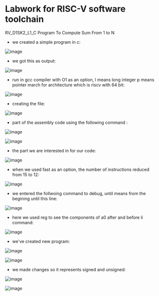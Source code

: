 #  Labwork for RISC-V software toolchain

 RV_D1SK2_L1_C Program To Compute Sum From 1 to N

- we created a simple program in c:

![image](https://github.com/user-attachments/assets/d821cd6b-7930-484d-8ac2-f67a4e27e7cc)

- we got this as output:

![image](https://github.com/user-attachments/assets/4a1e425a-77ee-499b-9b14-f0850f48a47e)

- run in gcc compiler with O1 as an option, l means long integer p means pointer march for architecture which is riscv with 64 bit:

![image](https://github.com/user-attachments/assets/60ea760f-c028-44d2-8e36-e7c45de2f5e6)

- creating the file:

![image](https://github.com/user-attachments/assets/1c2e6c69-da84-46f1-8d21-d10abbbc5ca2)

- part of the assembly code using the following command :

![image](https://github.com/user-attachments/assets/b85f0efe-fbf2-49af-b852-aa508aa896c4)

![image](https://github.com/user-attachments/assets/f1b00470-1b36-4a16-b820-92f72948711e)

- the part we are interested in for our code:

![image](https://github.com/user-attachments/assets/3ee058fb-3f53-426f-808e-5e1b17a36329)

- when we used fast as an option, the number of instructions reduced from 15 to 12:

![image](https://github.com/user-attachments/assets/2d4ac4a5-dc58-4e90-8389-f082a2913438)

- we entered the follwoing command to debug, until means from the begining until this line:

![image](https://github.com/user-attachments/assets/c20293d8-db92-41de-8ba8-4943575bd42f)

- here we used reg to see the components of a0 after and before li command:

![image](https://github.com/user-attachments/assets/3adcd66b-4f06-43aa-bcae-0aefc17d3ca3)

- we've created new program:

![image](https://github.com/user-attachments/assets/92b08644-6ba5-4564-ba72-97420aa476e2)

![image](https://github.com/user-attachments/assets/3c04e435-d100-4f1a-a96e-21e41183e383)

- we made changes so it represents signed and unsigned:

![image](https://github.com/user-attachments/assets/a051bfb8-88df-42ed-8379-98ba8f44203b)

![image](https://github.com/user-attachments/assets/892c181d-78b6-4c67-a6d7-3722b7a24002)
